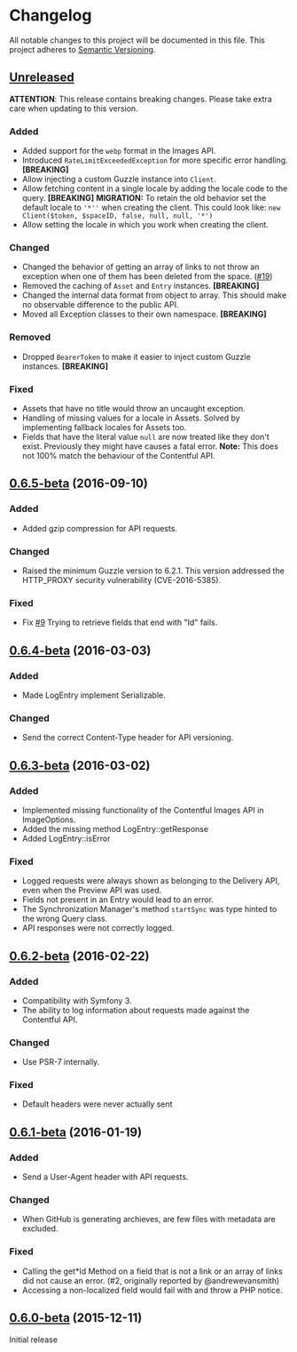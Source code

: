 # Changelog

All notable changes to this project will be documented in this file.
This project adheres to [Semantic Versioning](http://semver.org/).

## [Unreleased]

**ATTENTION**: This release contains breaking changes. Please take extra care when updating to this version.

### Added
* Added support for the `webp` format in the Images API.
* Introduced `RateLimitExceededException` for more specific error handling. **[BREAKING]**
* Allow injecting a custom Guzzle instance into `Client`.
* Allow fetching content in a single locale by adding the locale code to the query. **[BREAKING]**
  **MIGRATION:** To retain the old behavior set the default locale to `'*''` when creating the client. This could look
  like: `new Client($token, $spaceID, false, null, null, '*')`
* Allow setting the locale in which you work when creating the client.

### Changed
* Changed the behavior of getting an array of links to not throw an exception when one of them has been deleted from the space. ([#19](https://github.com/contentful/contentful.php/pull/19))
* Removed the caching of `Asset` and `Entry` instances. **[BREAKING]**
* Changed the internal data format from object to array. This should make no observable difference to the public API.
* Moved all Exception classes to their own namespace. **[BREAKING]**

### Removed
* Dropped `BearerToken` to make it easier to inject custom Guzzle instances. **[BREAKING]**

### Fixed
* Assets that have no title would throw an uncaught exception.
* Handling of missing values for a locale in Assets. Solved by implementing fallback locales for Assets too.
* Fields that have the literal value `null` are now treated like they don't exist. Previously they might have causes a
fatal error. **Note:** This does not 100% match the behaviour of the Contentful API.

## [0.6.5-beta](https://github.com/contentful/contentful.php/tree/0.6.5-beta) (2016-09-10)

### Added
* Added gzip compression for API requests.

### Changed
* Raised the minimum Guzzle version to 6.2.1.
  This version addressed the HTTP_PROXY security vulnerability (CVE-2016-5385).

### Fixed
* Fix [#9](https://github.com/contentful/contentful.php/issues/9) Trying to retrieve fields that end with "Id" fails.

## [0.6.4-beta](https://github.com/contentful/contentful.php/tree/0.6.4-beta) (2016-03-03)

### Added
* Made LogEntry implement Serializable.

### Changed
* Send the correct Content-Type header for API versioning.

## [0.6.3-beta](https://github.com/contentful/contentful.php/tree/0.6.3-beta) (2016-03-02)

### Added
* Implemented missing functionality of the Contentful Images API in ImageOptions.
* Added the missing method LogEntry::getResponse
* Added LogEntry::isError

### Fixed
* Logged requests were always shown as belonging to the Delivery API, even when the Preview API was used.
* Fields not present in an Entry would lead to an error.
* The Synchronization Manager's method `startSync` was type hinted to the wrong Query class.
* API responses were not correctly logged.

## [0.6.2-beta](https://github.com/contentful/contentful.php/tree/0.6.2-beta) (2016-02-22)

### Added
* Compatibility with Symfony 3.
* The ability to log information about requests made against the Contentful API.

### Changed
* Use PSR-7 internally.

### Fixed
* Default headers were never actually sent

## [0.6.1-beta](https://github.com/contentful/contentful.php/tree/0.6.1-beta) (2016-01-19)

### Added
* Send a User-Agent header with API requests.

### Changed
* When GitHub is generating archieves, are few files with metadata are excluded.

### Fixed
* Calling the get*Id Method on a field that is not a link or an array of links did not cause an error. (#2, originally reported by @andrewevansmith)
* Accessing a non-localized field would fail with and throw a PHP notice.

## [0.6.0-beta](https://github.com/contentful/contentful.php/tree/0.6.0-beta) (2015-12-11)

Initial release

[Unreleased]: https://github.com/contentful/contentful.php/compare/0.6.4-beta...HEAD
